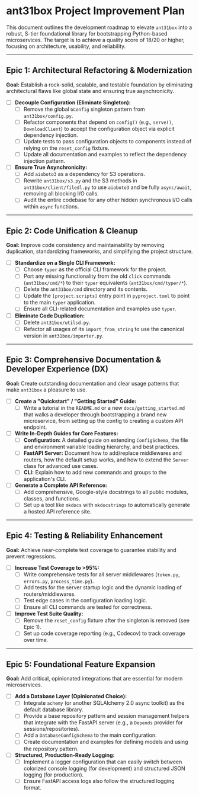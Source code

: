 # ant31box Project Improvement Plan

This document outlines the development roadmap to elevate `ant31box` into a robust, S-tier foundational library for bootstrapping Python-based microservices. The target is to achieve a quality score of 18/20 or higher, focusing on architecture, usability, and reliability.

---

## Epic 1: Architectural Refactoring & Modernization

**Goal:** Establish a rock-solid, scalable, and testable foundation by eliminating architectural flaws like global state and ensuring true asynchronicity.

-   [ ] **Decouple Configuration (Eliminate Singleton):**
    -   [ ] Remove the global `GConfig` singleton pattern from `ant31box/config.py`.
    -   [ ] Refactor components that depend on `config()` (e.g., `serve()`, `DownloadClient`) to accept the configuration object via explicit dependency injection.
    -   [ ] Update tests to pass configuration objects to components instead of relying on the `reset_config` fixture.
    -   [ ] Update all documentation and examples to reflect the dependency injection pattern.

-   [ ] **Ensure True Asynchronicity:**
    -   [ ] Add `aioboto3` as a dependency for S3 operations.
    -   [ ] Rewrite `ant31box/s3.py` and the S3 methods in `ant31box/client/filedl.py` to use `aioboto3` and be fully `async/await`, removing all blocking I/O calls.
    -   [ ] Audit the entire codebase for any other hidden synchronous I/O calls within `async` functions.

---

## Epic 2: Code Unification & Cleanup

**Goal:** Improve code consistency and maintainability by removing duplication, standardizing frameworks, and simplifying the project structure.

-   [ ] **Standardize on a Single CLI Framework:**
    -   [ ] Choose `typer` as the official CLI framework for the project.
    -   [ ] Port any missing functionality from the old `click` commands (`ant31box/cmd/*`) to their `typer` equivalents (`ant31box/cmd/typer/*`).
    -   [ ] Delete the `ant31box/cmd` directory and its contents.
    -   [ ] Update the `[project.scripts]` entry point in `pyproject.toml` to point to the main `typer` application.
    -   [ ] Ensure all CLI-related documentation and examples use `typer`.

-   [ ] **Eliminate Code Duplication:**
    -   [ ] Delete `ant31box/utilsd.py`.
    -   [ ] Refactor all usages of its `import_from_string` to use the canonical version in `ant31box/importer.py`.

---

## Epic 3: Comprehensive Documentation & Developer Experience (DX)

**Goal:** Create outstanding documentation and clear usage patterns that make `ant31box` a pleasure to use.

-   [ ] **Create a "Quickstart" / "Getting Started" Guide:**
    -   [ ] Write a tutorial in the `README.md` or a new `docs/getting_started.md` that walks a developer through bootstrapping a brand new microservice, from setting up the config to creating a custom API endpoint.

-   [ ] **Write In-Depth Guides for Core Features:**
    -   [ ] **Configuration:** A detailed guide on extending `ConfigSchema`, the file and environment variable loading hierarchy, and best practices.
    -   [ ] **FastAPI Server:** Document how to add/replace middlewares and routers, how the default setup works, and how to extend the `Server` class for advanced use cases.
    -   [ ] **CLI:** Explain how to add new commands and groups to the application's CLI.

-   [ ] **Generate a Complete API Reference:**
    -   [ ] Add comprehensive, Google-style docstrings to all public modules, classes, and functions.
    -   [ ] Set up a tool like `mkdocs` with `mkdocstrings` to automatically generate a hosted API reference site.

---

## Epic 4: Testing & Reliability Enhancement

**Goal:** Achieve near-complete test coverage to guarantee stability and prevent regressions.

-   [ ] **Increase Test Coverage to >95%:**
    -   [ ] Write comprehensive tests for all server middlewares (`token.py`, `errors.py`, `process_time.py`).
    -   [ ] Add tests for the server startup logic and the dynamic loading of routers/middlewares.
    -   [ ] Test edge cases in the configuration loading logic.
    -   [ ] Ensure all CLI commands are tested for correctness.

-   [ ] **Improve Test Suite Quality:**
    -   [ ] Remove the `reset_config` fixture after the singleton is removed (see Epic 1).
    -   [ ] Set up code coverage reporting (e.g., Codecov) to track coverage over time.

---

## Epic 5: Foundational Feature Expansion

**Goal:** Add critical, opinionated integrations that are essential for modern microservices.

-   [ ] **Add a Database Layer (Opinionated Choice):**
    -   [ ] Integrate `achemy` (or another SQLAlchemy 2.0 async toolkit) as the default database library.
    -   [ ] Provide a base repository pattern and session management helpers that integrate with the FastAPI server (e.g., a `Depends` provider for sessions/repositories).
    -   [ ] Add a `DatabaseConfigSchema` to the main configuration.
    -   [ ] Create documentation and examples for defining models and using the repository pattern.

-   [ ] **Structured, Production-Ready Logging:**
    -   [ ] Implement a logger configuration that can easily switch between colorized console logging (for development) and structured JSON logging (for production).
    -   [ ] Ensure FastAPI access logs also follow the structured logging format.
